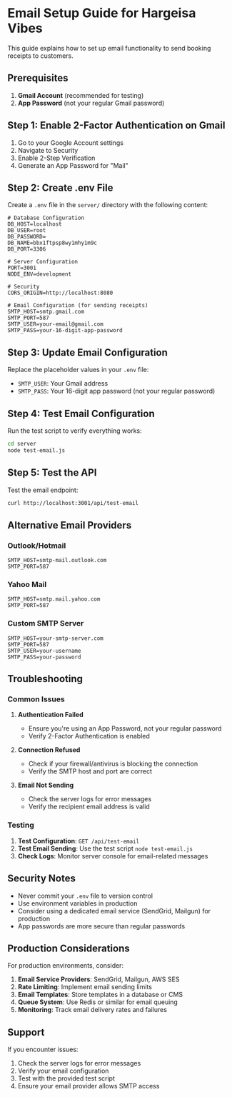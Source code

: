 # Email Setup Guide for Hargeisa Vibes

This guide explains how to set up email functionality to send booking receipts to customers.

## Prerequisites

1. **Gmail Account** (recommended for testing)
2. **App Password** (not your regular Gmail password)

## Step 1: Enable 2-Factor Authentication on Gmail

1. Go to your Google Account settings
2. Navigate to Security
3. Enable 2-Step Verification
4. Generate an App Password for "Mail"

## Step 2: Create .env File

Create a `.env` file in the `server/` directory with the following content:

```env
# Database Configuration
DB_HOST=localhost
DB_USER=root
DB_PASSWORD=
DB_NAME=bbx1ftpsp8wy1mhy1m9c
DB_PORT=3306

# Server Configuration
PORT=3001
NODE_ENV=development

# Security
CORS_ORIGIN=http://localhost:8080

# Email Configuration (for sending receipts)
SMTP_HOST=smtp.gmail.com
SMTP_PORT=587
SMTP_USER=your-email@gmail.com
SMTP_PASS=your-16-digit-app-password
```

## Step 3: Update Email Configuration

Replace the placeholder values in your `.env` file:

- `SMTP_USER`: Your Gmail address
- `SMTP_PASS`: Your 16-digit app password (not your regular password)

## Step 4: Test Email Configuration

Run the test script to verify everything works:

```bash
cd server
node test-email.js
```

## Step 5: Test the API

Test the email endpoint:

```bash
curl http://localhost:3001/api/test-email
```

## Alternative Email Providers

### Outlook/Hotmail
```env
SMTP_HOST=smtp-mail.outlook.com
SMTP_PORT=587
```

### Yahoo Mail
```env
SMTP_HOST=smtp.mail.yahoo.com
SMTP_PORT=587
```

### Custom SMTP Server
```env
SMTP_HOST=your-smtp-server.com
SMTP_PORT=587
SMTP_USER=your-username
SMTP_PASS=your-password
```

## Troubleshooting

### Common Issues

1. **Authentication Failed**
   - Ensure you're using an App Password, not your regular password
   - Verify 2-Factor Authentication is enabled

2. **Connection Refused**
   - Check if your firewall/antivirus is blocking the connection
   - Verify the SMTP host and port are correct

3. **Email Not Sending**
   - Check the server logs for error messages
   - Verify the recipient email address is valid

### Testing

1. **Test Configuration**: `GET /api/test-email`
2. **Test Email Sending**: Use the test script `node test-email.js`
3. **Check Logs**: Monitor server console for email-related messages

## Security Notes

- Never commit your `.env` file to version control
- Use environment variables in production
- Consider using a dedicated email service (SendGrid, Mailgun) for production
- App passwords are more secure than regular passwords

## Production Considerations

For production environments, consider:

1. **Email Service Providers**: SendGrid, Mailgun, AWS SES
2. **Rate Limiting**: Implement email sending limits
3. **Email Templates**: Store templates in a database or CMS
4. **Queue System**: Use Redis or similar for email queuing
5. **Monitoring**: Track email delivery rates and failures

## Support

If you encounter issues:

1. Check the server logs for error messages
2. Verify your email configuration
3. Test with the provided test script
4. Ensure your email provider allows SMTP access
